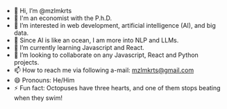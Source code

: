 - 👋 Hi, I’m @mzlmkrts
- 👀 I'm an economist with the P.h.D.
- 👀 I’m interested in web development, artificial intelligence (AI), and big data.
- 👀 Since AI is like an ocean, I am more into NLP and LLMs.
- 🌱 I’m currently learning Javascript and React.
- 💞️ I’m looking to collaborate on any Javascript, React and Python projects.
- 📫 How to reach me via following a-mail: mzlmkrts@gmail.com
- 😄 Pronouns: He/Him
- ⚡ Fun fact: Octopuses have three hearts, and one of them stops beating when they swim!

<!---
mzlmkrts/mzlmkrts is a ✨ special ✨ repository because its `README.md` (this file) appears on your GitHub profile.
You can click the Preview link to take a look at your changes.
--->

